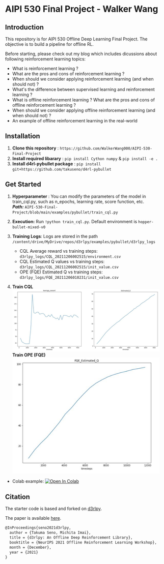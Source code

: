 # AIPI 530 Final Project - Walker Wang

## Introduction

This repository is for AIPI 530 Offline Deep Learning Final Project. The objective is to build a pipeline for offline RL. 

Before starting, please check out my blog which includes dicussions about following reinforcement learning topics:
* What is reinforcement learning ? <br/>
* What are the pros and cons of reinforcement learning ? <br/>
* When should we consider applying reinforcement learning (and when should not) ? <br/>
* What's the difference between supervised learning and reinforcement learning ? <br/>
* What is offline reinforcement learning ? What are the pros and cons of offline reinforcement learning ? <br/>
* When should we consider applying offline reinforcement learning (and when should not) ? <br/>
* An example of offline reinforcement learning in the real-world <br/>

## Installation
1. **Clone this repository** : ```https://github.com/WalkerWang000/AIPI-530-Final-Project```
2. **Install required libarary** : ```pip install Cython numpy``` & ```pip install -e .```
3. **Install d4rl-pybullet package** : ```pip install git+https://github.com/takuseno/d4rl-pybullet```

## Get Started
1. **Hyperparameter** : You can modify the parameters of the model in train_cql.py, such as n_epochs, learning rate, score function, etc.  
***Path:*** ```AIPI-530-Final-Project/blob/main/examples/pybullet/train_cql.py```
2. **Execution:** Run ```!python train_cql.py```. Default environment is ```hopper-bullet-mixed-v0```
3. **Training Logs**: Logs are stored in the path ```/content/drive/MyDrive/repos/d3rlpy/examples/pybullet/d3rlpy_logs```
   * CQL Average reward vs training steps: ```d3rlpy_logs/CQL_20211206002515/environment.csv```
   * CQL Estimated Q values vs training steps: ```d3rlpy_logs/CQL_20211206002515/init_value.csv```
   * OPE (FQE) Estimated Q vs training steps: ```d3rlpy_logs/FQE_20211206010231/init_value.csv```

4. **Train CQL**
![img.jpg](https://github.com/WalkerWang000/AIPI-530-Final-Project/blob/main/CQL.JPG)
**Train OPE (FQE)**   
![img.jpg](https://github.com/WalkerWang000/AIPI-530-Final-Project/blob/main/FQE.JPG)

 * Colab example: [![Open In Colab](https://colab.research.google.com/assets/colab-badge.svg)](https://colab.research.google.com/drive/1LAk23lU1yH-XhQaMrYQLLvtk7W0qL0R8?usp=sharing)

## Citation
The starter code is based and forked on [d3rlpy](https://github.com/takuseno/d3rlpy).

The paper is available [here](https://arxiv.org/abs/2111.03788).
```
@InProceedings{seno2021d3rlpy,
  author = {Takuma Seno, Michita Imai},
  title = {d3rlpy: An Offline Deep Reinforcement Library},
  booktitle = {NeurIPS 2021 Offline Reinforcement Learning Workshop},
  month = {December},
  year = {2021}
}
```
